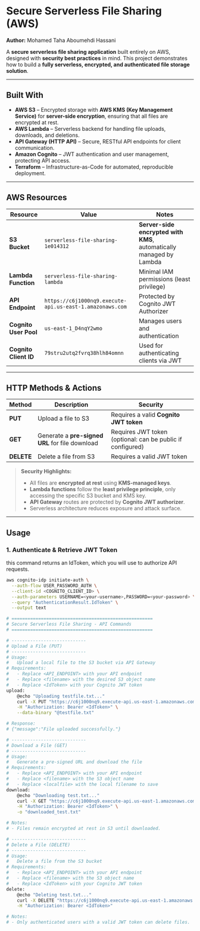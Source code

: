 # Secure Serverless File Sharing (AWS)

**Author:** Mohamed Taha Aboumehdi Hassani  

A **secure serverless file sharing application** built entirely on AWS, designed with **security best practices** in mind. This project demonstrates how to build a **fully serverless, encrypted, and authenticated file storage solution**.

---

## Built With

- **AWS S3** – Encrypted storage with **AWS KMS (Key Management Service)** for **server-side encryption**, ensuring that all files are encrypted at rest.  
- **AWS Lambda** – Serverless backend for handling file uploads, downloads, and deletions.  
- **API Gateway (HTTP API)** – Secure, RESTful API endpoints for client communication.  
- **Amazon Cognito** – JWT authentication and user management, protecting API access.  
- **Terraform** – Infrastructure-as-Code for automated, reproducible deployment.  

---

## AWS Resources

| Resource | Value | Notes |
|----------|-------|-------|
| **S3 Bucket** | `serverless-file-sharing-1e014312` | **Server-side encrypted with KMS**, automatically managed by Lambda |
| **Lambda Function** | `serverless-file-sharing-lambda` | Minimal IAM permissions (least privilege) |
| **API Endpoint** | `https://c6j1000nq9.execute-api.us-east-1.amazonaws.com` | Protected by Cognito JWT Authorizer |
| **Cognito User Pool** | `us-east-1_D4nqY2wmo` | Manages users and authentication |
| **Cognito Client ID** | `79stru2utq2fvrq38hlh84omnn` | Used for authenticating clients via JWT |

---

## HTTP Methods & Actions

| Method | Description | Security |
|--------|------------|----------|
| **PUT**    | Upload a file to S3 | Requires a valid **Cognito JWT token** |
| **GET**    | Generate a **pre-signed URL** for file download | Requires JWT token (optional: can be public if configured) |
| **DELETE** | Delete a file from S3 | Requires a valid JWT token |

> **Security Highlights:**  
> - All files are **encrypted at rest** using **KMS-managed keys**.  
> - **Lambda functions** follow the **least privilege principle**, only accessing the specific S3 bucket and KMS key.  
> - **API Gateway** routes are protected by **Cognito JWT authorizer**.  
> - Serverless architecture reduces exposure and attack surface.  

---

## Usage

### 1. Authenticate & Retrieve JWT Token
this command returns an IdToken, which you will use to authorize API requests.
```bash
aws cognito-idp initiate-auth \
  --auth-flow USER_PASSWORD_AUTH \
  --client-id <COGNITO_CLIENT_ID> \
  --auth-parameters USERNAME=<your-username>,PASSWORD=<your-password> \
  --query "AuthenticationResult.IdToken" \
  --output text

# =====================================================
# Secure Serverless File Sharing - API Commands
# =====================================================

# ----------------------------
# Upload a File (PUT)
# ----------------------------
# Usage:
#   Upload a local file to the S3 bucket via API Gateway
# Requirements:
#   - Replace <API_ENDPOINT> with your API endpoint
#   - Replace <filename> with the desired S3 object name
#   - Replace <IdToken> with your Cognito JWT token
upload:
	@echo "Uploading testfile.txt..."
	curl -X PUT "https://c6j1000nq9.execute-api.us-east-1.amazonaws.com/test.txt" \
	-H "Authorization: Bearer <IdToken>" \
	--data-binary "@testfile.txt"

# Response:
# {"message":"File uploaded successfully."}

# ----------------------------
# Download a File (GET)
# ----------------------------
# Usage:
#   Generate a pre-signed URL and download the file
# Requirements:
#   - Replace <API_ENDPOINT> with your API endpoint
#   - Replace <filename> with the S3 object name
#   - Replace <localfile> with the local filename to save
download:
	@echo "Downloading test.txt..."
	curl -X GET "https://c6j1000nq9.execute-api.us-east-1.amazonaws.com/test.txt" \
	-H "Authorization: Bearer <IdToken>" \
	-o "downloaded_test.txt"

# Notes:
# - Files remain encrypted at rest in S3 until downloaded.

# ----------------------------
# Delete a File (DELETE)
# ----------------------------
# Usage:
#   Delete a file from the S3 bucket
# Requirements:
#   - Replace <API_ENDPOINT> with your API endpoint
#   - Replace <filename> with the S3 object name
#   - Replace <IdToken> with your Cognito JWT token
delete:
	@echo "Deleting test.txt..."
	curl -X DELETE "https://c6j1000nq9.execute-api.us-east-1.amazonaws.com/test.txt" \
	-H "Authorization: Bearer <IdToken>"

# Notes:
# - Only authenticated users with a valid JWT token can delete files.
